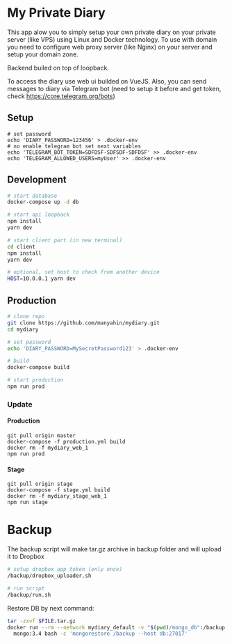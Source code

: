 # My Private Diary

This app alow you to simply setup your own private diary on your private server (like VPS) using Linux and Docker technology. To use with domain you need to configure web proxy server (like Nginx) on your server and setup your domain zone.

Backend builed on top of loopback.

To access the diary use web ui builded on VueJS.
Also, you can send messages to diary via Telegram bot (need to setup it before and get token, check https://core.telegram.org/bots)

## Setup

    # set password
    echo 'DIARY_PASSWORD=123456' > .docker-env
    # no enable telegram bot set next variables
    echo 'TELEGRAM_BOT_TOKEN=SDFDSF-SDFSDF-SDFDSF' >> .docker-env
    echo 'TELEGRAM_ALLOWED_USERS=myUser' >> .docker-env


## Development

```bash
# start database
docker-compose up -d db

# start api loopback
npm install
yarn dev

# start client part (in new terminal)
cd client
npm install
yarn dev

# optional, set host to check from another device
HOST=10.0.0.1 yarn dev
```

## Production

```bash
# clone repo
git clone https://github.com/manyahin/mydiary.git
cd mydiary

# set password
echo 'DIARY_PASSWORD=MySecretPassword123' > .docker-env

# build
docker-compose build

# start production
npm run prod
```

### Update

#### Production

    git pull origin master
    docker-compose -f production.yml build
    docker rm -f mydiary_web_1
    npm run prod

#### Stage

    git pull origin stage
    docker-compose -f stage.yml build
    docker rm -f mydiary_stage_web_1
    npm run stage

# Backup

The backup script will make tar.gz archive in backup folder and will upload it to Dropbox

```bash
# setup dropbox app token (only once)
/backup/dropbox_uploader.sh

# run script
/backup/run.sh
```

Restore DB by next command:

```bash
tar -zxvf $FILE.tar.gz
docker run --rm --network mydiary_default -v "$(pwd)/mongo_db":/backup \
  mongo:3.4 bash -c 'mongorestore /backup --host db:27017'
```
